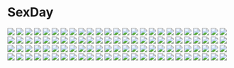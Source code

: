 # SexDay
![](https://konachan.com/image/7439cd8e687679c40a2a5e030b91905d/Konachan.com%20-%20195903%20b.c.n.y.%20building%20magic%20male%20original%20red_eyes%20short_hair.jpg)
![](https://konachan.com/image/e04b35e1b3fe22f9d70607a46e1cdc86/Konachan.com%20-%2076774%20earth%20grand_zamboa%20kamina%20kz-kura%20mecha%20planet%20simon%20space%20stars%20tengen_toppa_gurren_lagann%20tengen_toppa_gurren-lagann_%28mecha%29.jpg)
![](https://konachan.com/image/f454f51c80b976858078e2eab12a6516/Konachan.com%20-%2030692%20christmas%20sakai_yuuji%20shakugan_no_shana%20shana%20thighhighs.jpg)
![](https://konachan.com/jpeg/f14f0a54a62a92bccfa15080b695b8be/Konachan.com%20-%20268993%20aqua_eyes%20blonde_hair%20blush%20breasts%20game_cg%20kamiizumi_yuuri%20kannagi_rei%20long_hair%20navel%20nipples%20panties%20topless%20underwear.jpg)
![](https://konachan.com/image/d21788e9ed59a0f118fe6d80b146a052/Konachan.com%20-%20206197%20ass%20barefoot%20breasts%20brown_hair%20gray_hair%20headband%20instrument%20long_hair%20luo_tianyi%20nipples%20nude%20vocaloid%20vocaloid_china%20wristwear%20yuezheng_ling.jpg)
![](https://konachan.com/image/628afa2906d0d056d96b8f2cf14bd3fa/Konachan.com%20-%20235130%20asanokawa%20blonde_hair%20boots%20braids%20clouds%20dress%20fate_extra%20fate_%28series%29%20green_eyes%20nero_claudius_%28fate%29%20ribbons%20see_through%20sky%20sword%20weapon.jpg)
![](https://konachan.com/image/84040fe9f72f75649c62a372c890bbd4/Konachan.com%20-%2010674%20animal%20bird%20black_eyes%20black_hair%20blonde_hair%20blue_eyes%20gray_hair%20green_eyes%20haruno_sakura%20hatake_kakashi%20headband%20male%20naruto%20pink_hair%20uchiha_sasuke.jpg)
![](https://konachan.com/image/98ea19cdb3c76a5151c7e1398c7932d3/Konachan.com%20-%20214243%20animal_ears%20anthropomorphism%20bell%20blue_eyes%20bra%20breasts%20cleavage%20gray_hair%20headband%20heart%20panties%20short_hair%20sketch%20tebi_%28tbd11%29%20underwear.jpg)
![](https://konachan.com/image/6cea9a3e012755aa38c91194fda7ff41/Konachan.com%20-%20129651%20beelzebub_%28manga%29%20bikini%20breasts%20cleavage%20hildegarda%20kunieda_aoi%20pool%20swimsuit%20tagme.jpg)
![](https://konachan.com/image/0fcdbca5effc0112b86c2f4da4974091/Konachan.com%20-%206233%20black_hair%20brown_eyes%20long_hair%20necklace%20sakai_yuuji%20school_uniform%20shakugan_no_shana%20shana%20weapon%20zettai_ryouiki.jpg)
![](https://konachan.com/jpeg/84618260e587c888e530719d76e6cae1/Konachan.com%20-%20105224%20blue_eyes%20braids%20gun%20hoshimura_makina%20purple_hair%20school_uniform%20shikabane_hime%20sturm%20weapon.jpg)
![](https://konachan.com/jpeg/b95640f0cc7e4727cb66376bfa4072e0/Konachan.com%20-%20256159%20bikini%20blonde_hair%20blush%20breasts%20censored%20chiri_%28atlanta%29%20chuablesoft%20cum%20game_cg%20green_eyes%20ibuki_nazuna%20nipples%20penis%20pussy%20sex%20swimsuit.jpg)
![](https://konachan.com/jpeg/e0e21cdfe020ef0f619dbcc1e4a46aeb/Konachan.com%20-%20274879%202girls%20ass%20bikini%20blonde_hair%20blue_eyes%20blush%20breasts%20cameltoe%20headband%20long_hair%20panty_pull%20purple_hair%20red_eyes%20ribbons%20signed%20swimsuit.jpg)
![](https://konachan.com/image/a915302fc4ce0fa7a55bb4b26045ce26/Konachan.com%20-%20253854%20aqua_hair%20long_hair%20mahcdai%20ninja%20original%20panties%20ponytail%20scar%20scarf%20shorts%20sword%20underwear%20weapon%20yellow_eyes.jpg)
![](https://konachan.com/image/582b28d7f57cc4e9b790e2e72dc8a76c/Konachan.com%20-%2027804%20ikkitousen%20ryomou_shimei.jpg)
![](https://konachan.com/jpeg/d0f4a08162e36a724df0ba6283ba46b6/Konachan.com%20-%20191413%20anus%20blue_hair%20breasts%20cube%20game_cg%20green_eyes%20kanekiyo_miwa%20kurano_ema%20kurano-kunchi_no_futago_jijou%20nipples%20nude%20pussy%20pussy_juice%20uncensored%20urine.jpg)
![](https://konachan.com/jpeg/edbb0beb45d382a001ba00c322902ed9/Konachan.com%20-%20236649%20animal_ears%20ass%20breasts%20catgirl%20dress%20elbow_gloves%20gloves%20ikeya%20kemono_friends%20orange_hair%20panties%20serval%20short_hair%20tail%20thighhighs%20underwear.jpg)
![](https://konachan.com/image/b1aa93fdd85d177e0239773ed8c114bb/Konachan.com%20-%20284651%20black_hair%20bow%20brown_eyes%20brown_hair%20drink%20food%20group%20hinoshita_akame%20kneehighs%20long_hair%20male%20original%20school_uniform%20short_hair%20skirt%20wristwear.jpg)
![](https://konachan.com/image/af579e844cedd1c4a4f532e78b5f1f8d/Konachan.com%20-%20108664%20close%20gray_hair%20izumi_mahiru%20long_hair%20nina_orlox%20pink_eyes%20vermilion_-bind_of_blood-.jpg)
![](https://konachan.com/image/5dd4f4f3c1dd495f9d87ec8e8f9640f9/Konachan.com%20-%20206511%20animal%20bird%20brown_hair%20clouds%20dress%20el%20long_hair%20original%20scenic%20sky%20summer_dress%20water.jpg)
![](https://konachan.com/image/9ad331403d5840c6bfdf51f7d02b8d94/Konachan.com%20-%2019981%20galaxy_angel%20mint_blancmanche%20sakurazawa_izumi.jpg)
![](https://konachan.com/jpeg/9494773de24ded71ec4859b542b2aaa0/Konachan.com%20-%20225748%20amatsutsumi%20black_hair%20blush%20bra%20breast_grab%20breasts%20brown_eyes%20choker%20cleavage%20game_cg%20goth-loli%20long_hair%20topless%20tsukimori_hiro%20underwear%20wristwear.jpg)
![](https://konachan.com/image/dd422ebd01970189fbb90a9acd510485/Konachan.com%20-%20218954%20braids%20clouds%20emilia_%28re%3Azero%29%20flowers%20long_hair%20purple_eyes%20re%3Azero_kara_hajimeru_isekai_seikatsu%20ribbons%20scal2let%20skirt%20sky%20thighhighs%20white_hair.jpg)
![](https://konachan.com/image/2b9976c7fd1e29206bbfd113979b61ae/Konachan.com%20-%20166706%20ayanami_rei%20crossover%20gintama%20hayama_yuujirou%20male%20neon_genesis_evangelion%20pacific_rim%20sakata_gintoki%20sketch.jpg)
![](https://konachan.com/image/634ebd59ff6b07d3445fed035211f4ca/Konachan.com%20-%2055292%202girls%20agnes_boulange%20apron%20blush%20breasts%20chelsea_arcot%20ko%7Echa%20naked_apron%20nopan%20scan%20shukufuku_no_campanella%20yuri.jpg)
![](https://konachan.com/image/4d7ec518fee60c972916e6e15a896a61/Konachan.com%20-%20293048%20black_hair%20bou_nin%20dress%20flowers%20long_hair%20original%20petals%20polychromatic.jpg)
![](https://konachan.com/image/048982f567a586ec470d4a99fb956ebe/Konachan.com%20-%2043321%20clannad%20furukawa_sanae%20zoom_layer.jpg)
![](https://konachan.com/jpeg/b5e1eb3fbd23c78ecc33495b83bea142/Konachan.com%20-%20266159%20ass%20blue_hair%20blush%20breasts%20game_cg%20grand_cross%20headdress%20nipples%20panties%20pussy_juice%20re%3A_rem_plus%20short_hair%20skirt_lift%20thighhighs%20underwear%20wet.jpg)
![](https://konachan.com/image/995263cce3fcfb2749e460c3232d271b/Konachan.com%20-%20305327%20blue_eyes%20blush%20ichinose_shiki%20idolmaster%20idolmaster_cinderella_girls%20long_hair%20mossi%20purple_hair%20shirt.jpg)
![](https://konachan.com/image/00271eb572d8c11d0752f702e7d0cc6a/Konachan.com%20-%20302859%20anus%20bed%20blue_eyes%20blush%20censored%20cum%20gunjou%20honkai_impact%20nopan%20pussy%20pussy_juice%20short_hair%20theresa_apocalypse%20thighhighs%20white_hair.jpg)
![](https://konachan.com/jpeg/75f41267f5c05ccd9433e07c3c77532a/Konachan.com%20-%20243734%20blonde_hair%20blush%20breasts%20brown_eyes%20fate_grand_order%20fate_%28series%29%20navel%20nude%20okita_souji_%28fate%29%20shirosuzu%20short_hair%20waifu2x.jpg)
![](https://konachan.com/image/a3a8a460d39e24e96e28ba14259a9a5d/Konachan.com%20-%2098849%202girls%20airi%20blonde_hair%20blue_eyes%20bow%20breasts%20cleavage%20green_eyes%20pointed_ears%20queen%27s_blade%20red_hair%20wink%20ymir.jpg)
![](https://konachan.com/jpeg/63913ca0f5aceb801680ba1ff7bcd1d3/Konachan.com%20-%2065352%20ayanami_rei%20blue_eyes%20blue_hair%20bodysuit%20neon_genesis_evangelion%20red_eyes%20skintight%20soryu_asuka_langley.jpg)
![](https://konachan.com/image/caabb9fff6d4d3f1adabad581b2fab7b/Konachan.com%20-%20236781%20anthropomorphism%20ass%20collar%20couch%20green_hair%20kantai_collection%20long_hair%20panties%20sheita%20sleeping%20thighhighs%20underwear%20yamakaze_%28kancolle%29.jpg)
![](https://konachan.com/image/9cc34d7e3c32f8b16ba79d6aee3c64b4/Konachan.com%20-%20129184%20blastoise%20charizard%20dialga%20giratina%20groudon%20hat%20ho-oh%20kyogre%20lugia%20palkia%20pikachu%20pokemon%20ponytail%20reshiram%20scarf%20torute%20touya%20venusaur%20zekrom.jpg)
![](https://konachan.com/jpeg/41d7139e2f7320d3be3a1b3f4d3d07f5/Konachan.com%20-%20116955%20book%20gloves%20hat%20himekaidou_hatate%20inubashiri_momiji%20kawashiro_nitori%20liking%20pointed_ears%20red_eyes%20shameimaru_aya%20tie%20touhou%20twintails%20wolfgirl.jpg)
![](https://konachan.com/jpeg/01f271a661e3de149a5ab469076bb136/Konachan.com%20-%20163677%20kaname_madoka%20mahou_shoujo_madoka_magica%20tsukimi_%28xiaohuasan%29%20ultimate_madoka.jpg)
![](https://konachan.com/image/a5ccdb510eb6d2e78fe7334b8df7b86f/Konachan.com%20-%2023590%20blush%20chibi%20fate_%28series%29%20fate_stay_night%20jpeg_artifacts%20tagme.jpg)
![](https://konachan.com/image/de0e2450cb85109e4a15490f21b91e85/Konachan.com%20-%20111545%20gun%20hidan_no_aria%20iwakura_kazunori%20kanzaki_h_aria%20long_hair%20pink_hair%20rain%20red_eyes%20scan%20school_uniform%20see_through%20twintails%20water%20weapon%20wet.jpg)
![](https://konachan.com/image/7da2a519469dc9a4094342927dd212ac/Konachan.com%20-%20167933%20building%20city%20glasses%20munakata%20original%20tie.jpg)
![](https://konachan.com/image/f7317bcb96e4e17e90b781279b5976db/Konachan.com%20-%2017685%20trigun%20vash_the_stampede.jpg)
![](https://konachan.com/image/d65d070d9955cb7538dd0c8e6e34fdc4/Konachan.com%20-%20191838%20breasts%20brown_eyes%20brown_hair%20dengeki_hime%20hexenhaus%20lautes_alltags%20logo%20long_hair%20maid%20nipples%20no_bra%20nopan%20open_shirt%20sorai_shinya%20thighhighs.jpg)
![](https://konachan.com/image/ac7e70dea92610132ade72e29d89ee1e/Konachan.com%20-%20233830%20black_eyes%20black_hair%20brown_eyes%20brown_hair%20japanese_clothes%20kimono%20long_hair%20male%20mitsuishi_itoshi%20original%20short_hair%20tears.jpg)
![](https://konachan.com/image/31704a2029e6ab0c93495a171a0545a7/Konachan.com%20-%20145280%202girls%20ayano_keiko%20brown_hair%20suzu_no%20sword_art_online%20yuuki_asuna.jpg)
![](https://konachan.com/jpeg/f9b1cdc20c3182a3f9000876d2946bf0/Konachan.com%20-%20270338%20barefoot%20blush%20breasts%20fingering%20game_cg%20headband%20laplacian%20long_hair%20navel%20nipples%20panties%20ponytail%20shimofuri%20skirt%20skirt_lift%20underwear%20white_hair.jpg)
![](https://konachan.com/jpeg/a9bd04438f88331f8c21a42e6c44513a/Konachan.com%20-%20248706%20eiyuu_densetsu%20laura_s_arseid%20sen_no_kiseki%20sen_no_kiseki_2%20tagme_%28artist%29.jpg)
![](https://konachan.com/image/9e2cde69f03639c0fa0026bec20eaf76/Konachan.com%20-%20297672%20fate_grand_order%20fate_%28series%29%20yang_guifei_%28fate_grand_order%29%20zuchineru.jpg)
![](https://konachan.com/image/c9b18d92d68504b769f572b52b30d4f6/Konachan.com%20-%2030071%20ai_yori_aoshi%20sakuraba_aoi.jpg)
![](https://konachan.com/image/5da2cf71bb279d9d7b7e142d40944d07/Konachan.com%20-%20213203%20breasts%20flowers%20long_hair%20martian_successor_nadesico%20misumaru_yurika%20navel%20nipples%20nude%20petals%20thighhighs%20ushas.jpg)
![](https://konachan.com/jpeg/2141f16d1e1a8700b576ddb4dba67599/Konachan.com%20-%20214515%20animal%20bird%20black_hair%20butterfly%20feathers%20original%20red_eyes%20sousou_%28sousouworks%29.jpg)
![](https://konachan.com/image/52356bafdd5d987751984854224d6fe3/Konachan.com%20-%20123463%20braids%20jpeg_artifacts%20kouzuki_hajime%20mahou_shoujo_lyrical_nanoha%20pantyhose%20skirt%20thighhighs%20underwear%20upskirt%20vita%20yagami_hayate.jpg)
![](https://konachan.com/image/4bf3ba5e8b88243a189b6658e939c139/Konachan.com%20-%2041873%20group%20luminous_arc.jpg)
![](https://konachan.com/image/c36e6762a8859809f6bc44e58e6ab5d1/Konachan.com%20-%20188508%20ass%20black_eyes%20black_hair%20blue_hair%20gloves%20gun%20gun_gale_online%20kirigaya_kazuto%20long_hair%20male%20shinon_%28sao%29%20short_hair%20shorts%20sword%20weapon.jpg)
![](https://konachan.com/image/01f774d01a15cd0f933118bb2b5b2f5a/Konachan.com%20-%20158187%20bicycle%20building%20car%20cherry_blossoms%20clouds%20flowers%20gom_jabbar%20original%20park%20shade%20sky%20tree.jpg)
![](https://konachan.com/jpeg/42f8bef594e776300683b966f5c69cd1/Konachan.com%20-%20223260%20blonde_hair%20blue_hair%20boots%20bou_shaku%20building%20dress%20long_hair%20male%20pantyhose%20pink_hair%20short_hair%20shorts%20snow%20snowman%20tree%20twintails.jpg)
![](https://konachan.com/jpeg/86af0e097288afe03e12720c70231c20/Konachan.com%20-%20224615%20bikini%20erylia%20fairy%20heart%20mathias_leth%20original%20pink_hair%20pointed_ears%20ponytail%20swimsuit%20water%20wings.jpg)
![](https://konachan.com/image/a4cc20036591ae696ca9dfe33654669b/Konachan.com%20-%2048898%20kujikawa_rise%20persona%20persona_4%20shirogane_naoto%20tearfish%20twintails%20white.jpg)
![](https://konachan.com/image/ed489d3a87487761f655dbd5cdb4f887/Konachan.com%20-%20214544%20blush%20brown_eyes%20brown_hair%20kazuharu_kina%20original%20school_uniform%20short_hair%20sunset%20watermark.jpg)
![](https://konachan.com/jpeg/ff0461b32b1b42f4e0fa4a7c772adf33/Konachan.com%20-%20293869%20animal_ears%20ass%20barefoot%20blush%20breasts%20censored%20foxgirl%20game_cg%20handjob%20hinata_nao%20moonstone_cherry%20nipples%20penis%20pink_hair%20purple_eyes%20tail.jpg)
![](https://konachan.com/image/4c6d0f2ee9c8bfd61f90c91f9e9069dc/Konachan.com%20-%20176808%20black_hair%20breasts%20ginta%20light%20long_hair%20nipples%20no_bra%20open_shirt%20purple_eyes%20sera_mizuki%20sousyu_sensinkan-gakuen_hachimyoujin.jpg)
![](https://konachan.com/image/570985813c2a1dac2058a9ea8cd6a582/Konachan.com%20-%2071956%20aqua_eyes%20black_hair%20blush%20clouds%20hat%20murasa_minamitsu%20school_uniform%20short_hair%20sky%20touhou.jpg)
![](https://konachan.com/jpeg/21b44add161e1e89168450d4c6765538/Konachan.com%20-%20284900%20black_hair%20blush%20breasts%20close%20gloves%20horns%20long_hair%20male%20navel%20nipples%20no_bra%20original%20pink_eyes%20shirt_lift%20short_hair%20waifu2x%20white_hair.jpg)
![](https://konachan.com/jpeg/639e8112d6ad867c14b21ffc1295c7a8/Konachan.com%20-%20293934%20breasts%20cropped%20hatsune_miku%20jack_dempa%20nipples%20nude%20pussy%20spread_legs%20spread_pussy%20uncensored%20vocaloid.jpg)
![](https://konachan.com/image/e2ebf18c7d3fe76442be23ac94c1f5d9/Konachan.com%20-%20173490%20blonde_hair%20blue_eyes%20blush%20itsutsuse%20original.jpg)
![](https://konachan.com/jpeg/b5f2a32fa38ad3673032d65743d37bb2/Konachan.com%20-%20221402%20blue_eyes%20bow%20braids%20breasts%20brown_eyes%20gray_hair%20group%20hat%20hug%20kneehighs%20long_hair%20pantyhose%20pink_eyes%20ponytail%20qp%3Aflapper%20scan%20skirt%20tie%20white%20wink.jpg)
![](https://konachan.com/jpeg/b43b853cd7523b5440ca9bf9c2197a7b/Konachan.com%20-%20259589%20azur_lane%20beach%20bow%20clouds%20dress%20long_hair%20panties%20purple_eyes%20purple_hair%20sky%20summer_dress%20tagme_%28artist%29%20tears%20torn_clothes%20underwear%20water.jpg)
![](https://konachan.com/image/15df2d8c5d7254c24cc4be073d955d16/Konachan.com%20-%20266599%20animal%20blue%20blush%20dennou_shoujo_youtuber_shiro%20dolphin%20monochrome%20punch%20sakino_shingetu%20short_hair%20sketch%20skirt%20water.jpg)
![](https://konachan.com/image/412684ec662ccae20ac2b2acf466b652/Konachan.com%20-%20258208%20aliasing%20aqua_eyes%20armor%20blonde_hair%20boots%20fate_%28series%29%20gradient%20headdress%20lee_seok_ho%20long_hair%20signed%20spear%20sword%20thighhighs%20weapon.jpg)
![](https://konachan.com/image/da47ec43c7747a39d8f1d152f30a772b/Konachan.com%20-%205081%20goth-loli%20itou_noiji%20lolita_fashion%20nagato_yuki%20suzumiya_haruhi_no_yuutsu.jpg)
![](https://konachan.com/jpeg/3f4252562ce5f2c45aedfabe5ee0584c/Konachan.com%20-%20282167%20anthropomorphism%20barefoot%20bed%20blonde_hair%20blue_eyes%20braids%20breasts%20choker%20girls_frontline%20k5_%28girls_frontline%29%20keenh%20long_hair%20navel%20nude%20signed.jpg)
![](https://konachan.com/image/c9cfcc2c5db4eb1b0a4d1db4db6becd3/Konachan.com%20-%2078446%20blonde_hair%20flowers%20gray_hair%20kiss%20shoujo_ai.jpg)
![](https://konachan.com/jpeg/819171e9141801f36772c6747f237048/Konachan.com%20-%20100509%20black_hair%20blonde_hair%20bow%20brown_eyes%20doll%20nekotewi%20original.jpg)
![](https://konachan.com/jpeg/aa68c85a9aafa20bcbd9dfd7e42239ad/Konachan.com%20-%20177889%20blush%20bra%20breasts%20cleavage%20game_cg%20kirihara_misuuzu%20kunai_uri%20loli%20nipples%20panties%20pink_hair%20tagme%20twintails%20underwear%20undressing%20wink%20yashiro_shiho.jpg)
![](https://konachan.com/image/72dfac4f279c1cec43c972091b7eb62b/Konachan.com%20-%2046174%20armor%20fantasy_earth_zero%20orange_hair%20sword%20weapon.jpg)
![](https://konachan.com/image/a99dd477cd62f19cf1882f2bfc74ba11/Konachan.com%20-%20305350%20animal%20brown_eyes%20brown_hair%20ghostblade%20lenia_%28wlop%29%20long_hair%20nude%20realistic%20snake%20wlop.jpg)
![](https://konachan.com/image/a27014b7354984bad70f4e9cc2384782/Konachan.com%20-%2011338%20carnelian%20horns%20pointed_ears%20sheepgirl%20tagme.jpg)
![](https://konachan.com/image/aed991dd454c09632c1f5b11c238c28c/Konachan.com%20-%20156710%2024_%2824phage%29%20angel%20original%20shorts%20stars%20wings.jpg)
![](https://konachan.com/jpeg/a1069c80701c108a381b737d5c2dce02/Konachan.com%20-%20263875%20aliasing%20blue_eyes%20blue_hair%20dress%20goth-loli%20lolita_fashion%20long_hair%20original%20scar%20shima0917%20twintails.jpg)
![](https://konachan.com/jpeg/1c1bf144b6574fc3ec46a76379f36b07/Konachan.com%20-%20262163%20blush%20bra%20breasts%20cube%20game_cg%20green_eyes%20kantoku%20navel%20nipples%20orange_hair%20panties%20panty_pull%20penis%20pussy%20ribbons%20sex%20uncensored%20underwear%20your_diary.jpg)
![](https://konachan.com/jpeg/612ff962a37355ffe7068b5ea4c2212c/Konachan.com%20-%20137847%20bandaid%20barefoot%20blue_eyes%20blue_hair%20blush%20braids%20pink_hair%20purple_eyes%20ribbons%20rindou_saika%20sena_mitsuki%20skintight%20swimsuit%20tachibana_mei%20waffle%20wet.jpg)
![](https://konachan.com/image/0791059e134977f029789ff7de712afa/Konachan.com%20-%20250466%20anthropomorphism%20aosora_kamiya%20blue_eyes%20bodysuit%20breasts%20gray_hair%20headband%20kantai_collection%20long_hair%20school_uniform%20skirt%20suzutsuki_%28kancolle%29.jpg)
![](https://konachan.com/image/c541878af0150b51567259ce6f6975a0/Konachan.com%20-%2096091%2077%20beach%20blonde_hair%20breasts%20cleavage%20game_cg%20green_hair%20narukami_aoi%20orange_eyes%20purple_eyes%20purple_hair%20stella_%2877%29%20swimsuit%20tenmaso%20whirlpool.jpg)
![](https://konachan.com/image/ff8a612b6314c2d5fe677a8f720fb1fe/Konachan.com%20-%2017675%20close%20gray_hair%20hoshino_ruri%20long_hair%20martian_successor_nadesico%20twintails%20yellow_eyes.jpg)
![](https://konachan.com/image/4caa8dcb9de83dc299acf0bd31704a61/Konachan.com%20-%20275803%20antilous%20aqua_eyes%20blonde_hair%20brown_eyes%20brown_hair%20christmas%20disney%20group%20hat%20loli%20male%20original%20pantyhose%20scarf%20skirt%20twintails%20watermark.jpg)
![](https://konachan.com/image/f8f4ed0584e1c7e45fb6d557df44be9f/Konachan.com%20-%2076945%20angel_beats%21%20hinata_hideki%20mirakuruone%20yui_%28angel_beats%21%29.jpg)
![](https://konachan.com/jpeg/e2e35cd4244a90b2471a6e88d6021bbc/Konachan.com%20-%20213937%20black_hair%20brown_hair%20green_eyes%20gun%20male%20misaki_kurehito%20school_uniform%20skirt%20weapon%20white.jpg)
![](https://konachan.com/jpeg/b80c0740b5c1f9a30911128d413a8b6b/Konachan.com%20-%20167079%20blush%20green_eyes%20haku_%28p%26d%29%20kayano%20long_hair%20puzzle_%26_dragons%20tail%20white%20white_hair.jpg)
![](https://konachan.com/jpeg/14f14f22d8ef28f04014fc171f37c8b6/Konachan.com%20-%2068035%20needless%20setsuna_%28needless%29%20transparent%20vector.jpg)
![](https://konachan.com/jpeg/117c20c27360da67f037a47cb1c77ede/Konachan.com%20-%2099454%20armor%20blue_eyes%20breasts%20eucliwood_hellscythe%20gloves%20gray_hair%20kore_wa_zombie_desu_ka%3F%20long_hair%20nipples%20nude%20shikuta_maru%20white.jpg)
![](https://konachan.com/jpeg/4d391a57e763735eaac020f503e54121/Konachan.com%20-%2029039%20hiiragi_kagami%20hiiragi_tsukasa%20izumi_konata%20japanese_clothes%20lucky_star%20miko%20takara_miyuki.jpg)
![](https://konachan.com/image/c6aeb8beb4954bcf720b029887d148eb/Konachan.com%20-%20218606%202girls%20armor%20blonde_hair%20breasts%20cape%20chain%20choker%20cleavage%20elbow_gloves%20fate_grand_order%20fate_%28series%29%20gloves%20headdress%20jh%20long_hair%20thighhighs.jpg)
![](https://konachan.com/jpeg/38aaba3442425c9dd27c4743c6c3a5da/Konachan.com%20-%20221599%20anthropomorphism%20gloves%20kantai_collection%20long_hair%20murakumo_%28kancolle%29%20pantyhose%20saisarisu.jpg)
![](https://konachan.com/image/bc364b35957574de26d08dd1b03d6ce3/Konachan.com%20-%2019831%20keroro_gunsou.jpg)
![](https://konachan.com/image/4b416342e565963d3a0f1c2a9b223436/Konachan.com%20-%20248308%20animal%20aqua_eyes%20aqua_hair%20dress%20eloysv%20hatsune_miku%20long_hair%20rabbit%20ribbons%20twintails%20vocaloid%20yuki_miku%20yukine_%28vocaloid%29.jpg)
![](https://konachan.com/jpeg/372055642060aecbc9e000298daef362/Konachan.com%20-%20297451%20blush%20bow%20bra%20breasts%20cleavage%20original%20panties%20purple_hair%20red_eyes%20sak_%28lemondisk%29%20school_uniform%20third-party_edit%20underwear%20white.jpg)
![](https://konachan.com/image/dd86677cafcf7f44d704cb3b3e800dad/Konachan.com%20-%2012483%20bikini%20blonde_hair%20breasts%20cleavage%20kazetsubaki_kuriko%20maburaho%20swimsuit.jpg)
![](https://konachan.com/jpeg/5fd352d62b98f514b8c390e2a574ad4a/Konachan.com%20-%20216683%20black_hair%20blush%20bow%20fang%20flowers%20glasses%20gray_eyes%20green_hair%20group%20hug%20long_hair%20pantyhose%20petals%20ponytail%20shinkun%20short_hair%20sky%20tree%20waifu2x.jpg)
![](https://konachan.com/jpeg/481f77f7fcd1aeb5eb5d6a0b82a1cc8e/Konachan.com%20-%2087933%20bakemonogatari%20chibi%20hachikuji_mayoi%20headband%20loli%20monogatari_%28series%29%20twintails%20white.jpg)
![](https://konachan.com/jpeg/779c49e78f98d0c42ebec4fa004eabb5/Konachan.com%20-%20291146%20ass%20bicycle%20bike_shorts%20blush%20breasts%20clouds%20fang%20game_cg%20gray_hair%20kiba_satoshi%20marmalade%20purple_eyes%20short_hair%20shorts%20skintight%20sky%20study_%C2%A7_steady.jpg)
![](https://konachan.com/image/db54b9a9b75876e415e4cb3dcff787f9/Konachan.com%20-%20199638%20blonde_hair%20blue_eyes%20breasts%20cameltoe%20dark_skin%20original%20phantasy_star%20phantasy_star_online%20phantasy_star_online_2%20real_xxiii%20thighhighs%20underboob.jpg)

